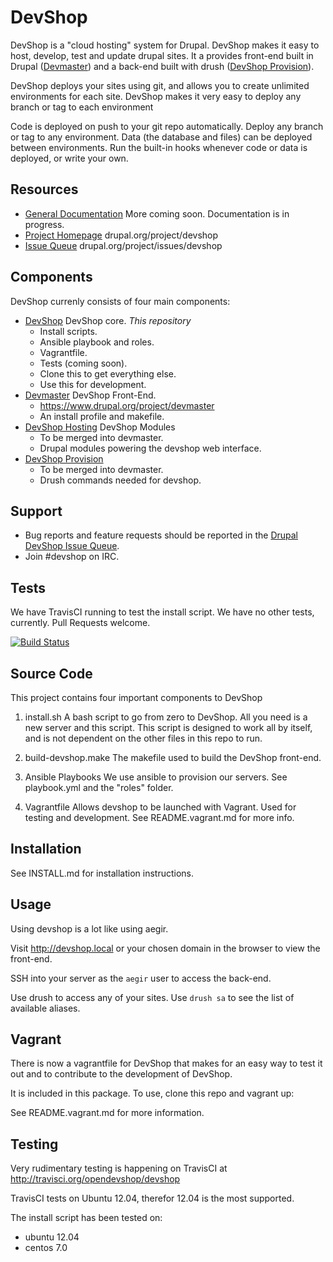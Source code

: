 DevShop
=======

DevShop is a "cloud hosting" system for Drupal. DevShop makes it easy to host, develop, test and update drupal sites.  It a provides front-end built in Drupal ([Devmaster](http://drupal.org/project/devmaster)) and a back-end built with drush ([DevShop Provision](http://drupal.org/project/devmaster)).

DevShop deploys your sites using git, and allows you to create unlimited environments for each site.  DevShop makes it very easy to deploy any branch or tag to each environment

Code is deployed on push to your git repo automatically.  Deploy any branch or tag to any environment. Data (the database and files) can be deployed between environments.  Run the built-in hooks whenever code or data is deployed, or write your own.

Resources
---------

* [General Documentation](https://devshop.readthedocs.org)  More coming soon.  Documentation is in progress.
* [Project Homepage](https://www.drupal.org/project/devshop) drupal.org/project/devshop
* [Issue Queue](https://www.drupal.org/project/issues/devshop) drupal.org/project/issues/devshop

Components
----------
DevShop currenly consists of four main components:

* [DevShop](https://github.com/opendevshop/devshop) DevShop core.  *This repository*
  * Install scripts.
  * Ansible playbook and roles.
  * Vagrantfile.
  * Tests (coming soon).
  * Clone this to get everything else.  
  * Use this for development.
* [Devmaster](https://www.drupal.org/project/devmaster) DevShop Front-End.  
  * https://www.drupal.org/project/devmaster
  * An install profile and makefile.
* [DevShop Hosting](https://www.drupal.org/project/devshop_hosting) DevShop Modules
  * To be merged into devmaster.
  * Drupal modules powering the devshop web interface.
* [DevShop Provision](https://www.drupal.org/project/devshop_provision) 
  * To be merged into devmaster.  
  * Drush commands needed for devshop.

Support
-------

* Bug reports and feature requests should be reported in the [Drupal DevShop Issue Queue](https://www.drupal.org/project/issues/devshop).
* Join #devshop on IRC.
  
Tests
-----

We have TravisCI running to test the install script.  We have no other tests, currently.  Pull Requests welcome.

[![Build Status](https://travis-ci.org/opendevshop/devshop.svg?branch=0.x)](https://travis-ci.org/opendevshop/devshop)

Source Code
-----------

This project contains four important components to DevShop

1. install.sh
  A bash script to go from zero to DevShop.  All you need is a new server and this script.
  This script is designed to work all by itself, and is not dependent on the other files in this repo to run.

2. build-devshop.make
  The makefile used to build the DevShop front-end.

3. Ansible Playbooks
  We use ansible to provision our servers.  See playbook.yml and the "roles" folder.

4. Vagrantfile
  Allows devshop to be launched with Vagrant. Used for testing and development. See README.vagrant.md for more info.

Installation
------------

See INSTALL.md for installation instructions.

Usage
-----

Using devshop is a lot like using aegir.

Visit http://devshop.local or your chosen domain in the browser to view the front-end.

SSH into your server as the `aegir` user to access the back-end.

Use drush to access any of your sites.  Use `drush sa` to see the list of available aliases.

Vagrant
-------

There is now a vagrantfile for DevShop that makes for an easy way to test it out and to contribute to the development of DevShop.

It is included in this package. To use, clone this repo and vagrant up:

See README.vagrant.md for more information.

Testing
-------

Very rudimentary testing is happening on TravisCI at http://travisci.org/opendevshop/devshop

TravisCI tests on Ubuntu 12.04, therefor 12.04 is the most supported.

The install script has been tested on:

  - ubuntu 12.04
  - centos 7.0
